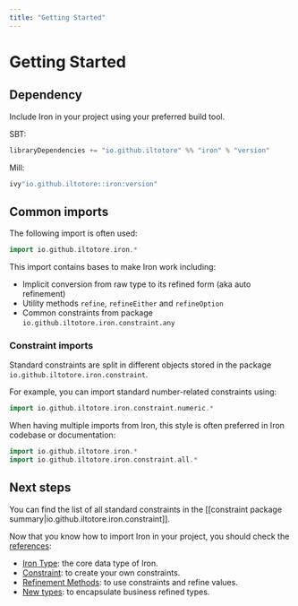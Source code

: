 ```yaml
---
title: "Getting Started"
---
```


# Getting Started

## Dependency

Include Iron in your project using your preferred build tool.

SBT: 

```scala
libraryDependencies += "io.github.iltotore" %% "iron" % "version"
```

Mill:

```scala
ivy"io.github.iltotore::iron:version"
```

## Common imports

The following import is often used:

```scala
import io.github.iltotore.iron.*
```

This import contains bases to make Iron work including:

- Implicit conversion from raw type to its refined form (aka auto refinement)
- Utility methods `refine`, `refineEither` and `refineOption`
- Common constraints from package `io.github.iltotore.iron.constraint.any`

### Constraint imports

Standard constraints are split in different objects stored in the package `io.github.iltotore.iron.constraint`.

For example, you can import standard number-related constraints using:

```scala
import io.github.iltotore.iron.constraint.numeric.*
```

When having multiple imports from Iron, this style is often preferred in Iron codebase or documentation:

```scala
import io.github.iltotore.iron.*
import io.github.iltotore.iron.constraint.all.*
```

## Next steps

You can find the list of all standard constraints in the [[constraint package summary|io.github.iltotore.iron.constraint]].

Now that you know how to import Iron in your project, you should check the [references](reference/index.md):
- [Iron Type](reference/iron-type.md): the core data type of Iron.
- [Constraint](reference/constraint.md): to create your own constraints.
- [Refinement Methods](reference/refinement.md): to use constraints and refine values.
- [New types](reference/newtypes.md): to encapsulate business refined types.

